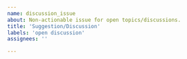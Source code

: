 ```yaml
---
name: discussion_issue
about: Non-actionable issue for open topics/discussions.
title: 'Suggestion/Discussion'
labels: 'open discussion'
assignees: ''

---
```


<!-- Please make sure your issue is clear enough and that it provides context for others. -->


<!-- Your ideas here. -->
